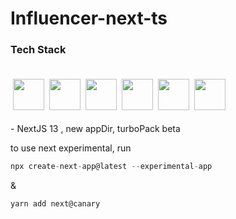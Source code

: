 # Influencer-next-ts

### Tech Stack

<br>
<div align='center' style='display: flex; width: 100%; justify-content: between;'>
<img style='padding: 4px;' src='https://raw.githubusercontent.com/sohanemon/influencer-next-ts/64ec72e60562fab8ba7cbe21409647fb6664baee/assets/readme/react-js-icon.svg' width='50px'/>
<img style='padding: 4px;' src='https://raw.githubusercontent.com/sohanemon/influencer-next-ts/64ec72e60562fab8ba7cbe21409647fb6664baee/assets/readme/nextjs-icon.svg' width='50px'/>
<img style='padding: 4px;' src='https://raw.githubusercontent.com/sohanemon/influencer-next-ts/64ec72e60562fab8ba7cbe21409647fb6664baee/assets/readme/redux-icon.svg' width='50px'/>
<img style='padding: 4px;' src='https://raw.githubusercontent.com/sohanemon/influencer-next-ts/64ec72e60562fab8ba7cbe21409647fb6664baee/assets/readme/tailwind-css-icon.svg' width='50px'/>
<img style='padding: 4px;' src='https://raw.githubusercontent.com/sohanemon/influencer-next-ts/64ec72e60562fab8ba7cbe21409647fb6664baee/assets/readme/typescript-programming-language-icon.svg' width='50px'/>
<img style='padding: 4px;' src='https://raw.githubusercontent.com/sohanemon/influencer-next-ts/64ec72e60562fab8ba7cbe21409647fb6664baee/assets/readme/vercel-icon.svg' width='50px'/>
</div>
<br>
- NextJS 13 , new appDir, turboPack beta

to use next experimental, run

```js
npx create-next-app@latest --experimental-app
```

&

```js
yarn add next@canary
```
